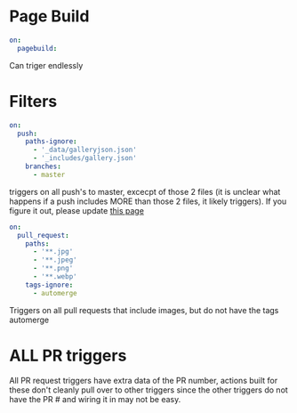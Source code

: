 
# Page Build
``` yml
on:
  pagebuild:
```

Can triger endlessly

# Filters

``` yml
on:
  push:
    paths-ignore:
      - '_data/galleryjson.json'
      - '_includes/gallery.json'
    branches:   
      - master
```
triggers on all push's to master, excecpt of those 2 files (it is unclear what happens if a push includes MORE than those 2 files, it likely triggers). If you figure it out, please update [this page](https://github.com/pauliver/github.tips/new/master)

``` yml
on:
  pull_request:
    paths:
      - '**.jpg'
      - '**.jpeg'
      - '**.png'
      - '**.webp'
    tags-ignore:
      - automerge
```
Triggers on all pull requests that include images, but do not have the tags automerge

# ALL PR triggers

All PR request triggers have extra data of the PR number, actions built for these don't cleanly pull over to other triggers since the other triggers do not have the PR # and wiring it in may not be easy.
